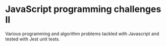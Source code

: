 # JavaScript programming challenges II
Various programming and algorithm problems tackled with Javascript and tested with Jest unit tests.